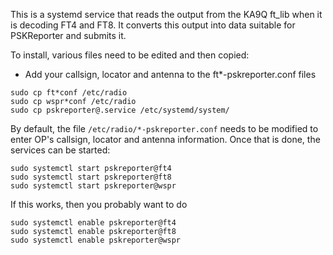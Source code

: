 This is a systemd service that reads the output from the KA9Q ft_lib when it is decoding FT4 and FT8. It converts this output
into data suitable for PSKReporter and submits it.

To install, various files need to be edited and then copied:

* Add your callsign, locator and antenna to the ft\*-pskreporter.conf files

```
sudo cp ft*conf /etc/radio
sudo cp wspr*conf /etc/radio
sudo cp pskreporter@.service /etc/systemd/system/
```

By default, the file `/etc/radio/*-pskreporter.conf` needs to be modified to enter OP's callsign, locator and antenna information. Once that
is done, the services can be started:

```
sudo systemctl start pskreporter@ft4 
sudo systemctl start pskreporter@ft8 
sudo systemctl start pskreporter@wspr 
```

If this works, then you probably want to do

```
sudo systemctl enable pskreporter@ft4 
sudo systemctl enable pskreporter@ft8 
sudo systemctl enable pskreporter@wspr 
```
